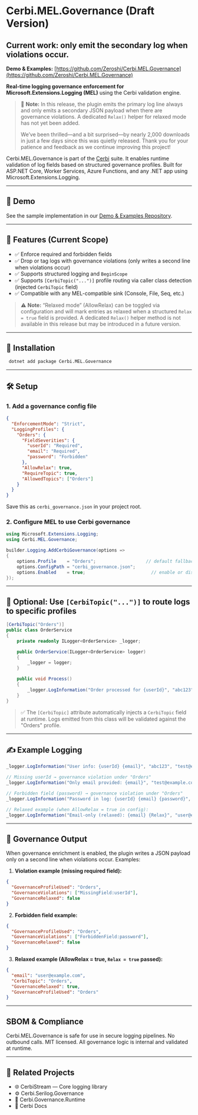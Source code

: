 ﻿# Cerbi.MEL.Governance (Draft Version)

## Current work: only emit the secondary log when violations occur.

**Demo & Examples:** [https://github.com/Zeroshi/Cerbi.MEL.Governance](https://github.com/Zeroshi/Cerbi.MEL.Governance)

**Real-time logging governance enforcement for Microsoft.Extensions.Logging (MEL)** using the Cerbi validation engine.

> 🚧 **Note:** In this release, the plugin emits the primary log line always and only emits a secondary JSON payload when there are governance violations. A dedicated `Relax()` helper for relaxed mode has not yet been added.
>
> We’ve been thrilled—and a bit surprised—by nearly 2,000 downloads in just a few days since this was quietly released. Thank you for your patience and feedback as we continue improving this project!

Cerbi.MEL.Governance is part of the [Cerbi](https://cerbi.io) suite. It enables runtime validation of log fields based on structured governance profiles. Built for ASP.NET Core, Worker Services, Azure Functions, and any .NET app using Microsoft.Extensions.Logging.

---

## 📂 Demo

See the sample implementation in our [Demo & Examples Repository](https://github.com/Zeroshi/Cerbi.MEL.Governance).

---

## 🚀 Features (Current Scope)

* ✅ Enforce required and forbidden fields
* ✅ Drop or tag logs with governance violations (only writes a second line when violations occur)
* ✅ Supports structured logging and `BeginScope`
* ✅ Supports `[CerbiTopic("...")]` profile routing via caller class detection (injected `CerbiTopic` field)
* ✅ Compatible with any MEL-compatible sink (Console, File, Seq, etc.)

> ⚠️ **Note:** “Relaxed mode” (AllowRelax) can be toggled via configuration and will mark entries as relaxed when a structured `Relax = true` field is provided. A dedicated `Relax()` helper method is not available in this release but may be introduced in a future version.

---

## 📆 Installation

```bash
 dotnet add package Cerbi.MEL.Governance
```

---

## 🛠 Setup

### 1. Add a governance config file

```json
{
  "EnforcementMode": "Strict",
  "LoggingProfiles": {
    "Orders": {
      "FieldSeverities": {
        "userId": "Required",
        "email": "Required",
        "password": "Forbidden"
      },
      "AllowRelax": true,
      "RequireTopic": true,
      "AllowedTopics": ["Orders"]
    }
  }
}
```

Save this as `cerbi_governance.json` in your project root.

### 2. Configure MEL to use Cerbi governance

```csharp
using Microsoft.Extensions.Logging;
using Cerbi.MEL.Governance;

builder.Logging.AddCerbiGovernance(options =>
{
    options.Profile    = "Orders";                   // default fallback topic
    options.ConfigPath = "cerbi_governance.json";
    options.Enabled    = true;                         // enable or disable governance at runtime
});
```

---

## 🔹 Optional: Use `[CerbiTopic("...")]` to route logs to specific profiles

```csharp
[CerbiTopic("Orders")]
public class OrderService
{
    private readonly ILogger<OrderService> _logger;

    public OrderService(ILogger<OrderService> logger)
    {
        _logger = logger;
    }

    public void Process()
    {
        _logger.LogInformation("Order processed for {userId}", "abc123");
    }
}
```

> ✅ The `[CerbiTopic]` attribute automatically injects a `CerbiTopic` field at runtime. Logs emitted from this class will be validated against the "Orders" profile.

---

## ✍️ Example Logging

```csharp
_logger.LogInformation("User info: {userId} {email}", "abc123", "test@example.com");

// Missing userId → governance violation under "Orders"
_logger.LogInformation("Only email provided: {email}", "test@example.com");

// Forbidden field (password) → governance violation under "Orders"
_logger.LogInformation("Password in log: {userId} {email} {password}", "abc123", "test@example.com", "secret");

// Relaxed example (when AllowRelax = true in config):
_logger.LogInformation("Email-only (relaxed): {email} {Relax}", "user@example.com", true);
```

---

## 🧐 Governance Output

When governance enrichment is enabled, the plugin writes a JSON payload only on a second line when violations occur. Examples:

1. **Violation example (missing required field):**

```json
{
  "GovernanceProfileUsed": "Orders",
  "GovernanceViolations": ["MissingField:userId"],
  "GovernanceRelaxed": false
}
```

2. **Forbidden field example:**

```json
{
  "GovernanceProfileUsed": "Orders",
  "GovernanceViolations": ["ForbiddenField:password"],
  "GovernanceRelaxed": false
}
```

3. **Relaxed example (AllowRelax = true, `Relax = true` passed):**

```json
{
  "email": "user@example.com",
  "CerbiTopic": "Orders",
  "GovernanceRelaxed": true,
  "GovernanceProfileUsed": "Orders"
}
```

---

## SBOM & Compliance

Cerbi.MEL.Governance is safe for use in secure logging pipelines. No outbound calls. MIT licensed. All governance logic is internal and validated at runtime.

---

## 🔗 Related Projects

* 🌐 CerbiStream — Core logging library
* ⚙️ Cerbi.Serilog.Governance
* 🔧 Cerbi.Governance.Runtime
* 📘 Cerbi Docs

